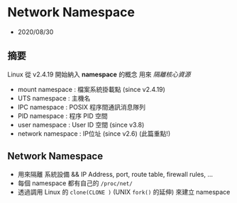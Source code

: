 # Network Namespace

- 2020/08/30

## 摘要

Linux 從 v2.4.19 開始納入 **namespace** 的概念 用來 *隔離核心資源*

- mount namespace   : 檔案系統掛載點 (since v2.4.19)
- UTS namespace     : 主機名
- IPC namespace     : POSIX 程序間通訊消息隊列
- PID namespace     : 程序 PID 空間
- user namespace    : User ID 空間 (since v3.8)
- network namespace : IP位址 (since v2.6) (此篇重點!)

    
## Network Namespace

- 用來隔離 系統設備 && IP Address, port, route table, firewall rules, ...
- 每個 namespace 都有自己的 `/proc/net/`
- 透過調用 Linux 的 `clone(CLONE
)` (UNIX `fork()` 的延伸) 來建立 namespace